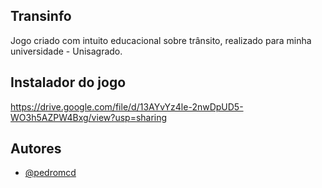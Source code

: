 ## Transinfo
Jogo criado com intuito educacional sobre trânsito, realizado para minha universidade - Unisagrado. 

## Instalador do jogo
https://drive.google.com/file/d/13AYvYz4le-2nwDpUD5-WO3h5AZPW4Bxg/view?usp=sharing

## Autores
- [@pedromcd](https://github.com/pedromcd)
